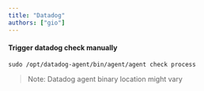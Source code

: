 ```yaml
---
title: "Datadog"
authors: ["gio"]
---
```


#### Trigger datadog check manually

```
sudo /opt/datadog-agent/bin/agent/agent check process
```

> Note: Datadog agent binary location might vary
